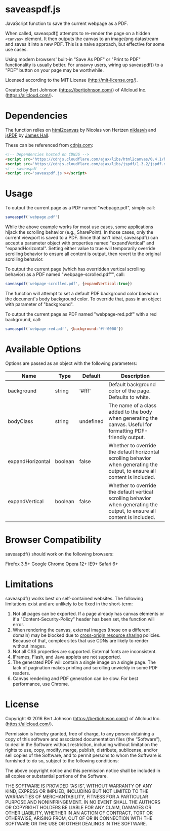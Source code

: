 saveaspdf.js
============

JavaScript function to save the current webpage as a PDF.

When called, saveaspdf() attempts to re-render the page on a hidden `<canvas>` element. It then outputs the canvas to an image/png datastream and saves it into a new PDF. This is a naive approach, but effective for some use cases.

Using modern browsers' built-in "Save As PDF" or "Print to PDF" functionality is usually better. For unsavvy users, wiring up saveaspdf() to a "PDF" button on your page may be worthwhile.

Licensed according to the MIT License (http://mit-license.org/).

Created by Bert Johnson (https://bertjohnson.com/) of Allcloud Inc. (https://allcloud.com/).

Dependencies
============

The function relies on [html2canvas](https://github.com/niklasvh/html2canvas) by Nicolas von Hertzen [niklasvh](https://github.com/niklasvh) and [jsPDF](https://github.com/MrRio/jsPDF) by [James Hall](https://github.com/MrRio).

These can be referenced from [cdnjs.com](https://cdnjs.com/):

```html
<!-- Dependencies hosted on CDNJS -->
<script src='https://cdnjs.cloudflare.com/ajax/libs/html2canvas/0.4.1/html2canvas.min.js'></script>
<script src='https://cdnjs.cloudflare.com/ajax/libs/jspdf/1.3.2/jspdf.min.js'></script>`
<!-- saveaspdf -->
<script src='saveaspdf.js'></script>
```

Usage
=====

To output the current page as a PDF named "webpage.pdf", simply call:

```javascript
saveaspdf('webpage.pdf')
```

While the above example works for most use cases, some applications hijack the scrolling behavior (e.g., SharePoint). In those cases, only the current viewport is saved to a PDF. Since that isn't ideal, saveaspdf() can accept a parameter object with properties named "expandVertical" and "expandHorizontal". Setting either value to true will temporarily override scrolling behavior to ensure all content is output, then revert to the original scrolling behavior.

To output the current page (which has overridden vertical scrolling behavior) as a PDF named "webpage-scrolled.pdf"", call:

```javascript
saveaspdf('webpage-scrolled.pdf', {expandVertical:true})
```

The function will attempt to set a default PDF background color based on the document's body background color. To override that, pass in an object with parameter of "background".

To output the current page as PDF named "webpage-red.pdf" with a red background, call:

```javascript
saveaspdf('webpage-red.pdf', {background:'#ff0000'})
```

Available Options
=================

Options are passed as an object with the following parameters:

| Name             | Type    | Default   | Description                                                                                                                  |
|------------------|---------|-----------|------------------------------------------------------------------------------------------------------------------------------|
| background       | string  | '#fff'    | Default background color of the page. Defaults to white.                                                                     |
| bodyClass        | string  | undefined | The name of a class added to the body when generating the canvas. Useful for formatting PDF-friendly output.                 |
| expandHorizontal | boolean | false     | Whether to override the default horizontal scrolling behavior when generating the output, to ensure all content is included. |
| expandVertical   | boolean | false     | Whether to override the default vertical scrolling behavior when generating the output, to ensure all content is included.   |

Browser Compatibility
==================

saveaspdf() should work on the following browsers:

Firefox 3.5+
Google Chrome
Opera 12+
IE9+
Safari 6+

Limitations
===========

saveaspdf() works best on self-contained websites. The following limitations exist and are unlikely to be fixed in the short-term:

1. Not all pages can be exported. If a page already has canvas elements or if a "Content-Security-Policy" header has been set, the function will error.
2. When rendering the canvas, external images (those on a different domain) may be blocked due to [cross-origin resource sharing](http://enable-cors.org/) policies. Because of that, complex sites that use CDNs are likely to render without images.
3. Not all CSS properties are supported. External fonts are inconsistent.
4. IFrames, Flash, and Java applets are not supported.
5. The generated PDF will contain a single image on a single page. The lack of pagination makes printing and scrolling unwieldy in some PDF readers.
6. Canvas rendering and PDF generation can be slow. For best performance, use Chrome.

License
=======

Copyright © 2016 Bert Johnson (https://bertjohnson.com/) of Allcloud Inc. (https://allcloud.com/).

Permission is hereby granted, free of charge, to any person obtaining a copy of this software and associated documentation files (the “Software”), to deal in the Software without restriction, including without limitation the rights to use, copy, modify, merge, publish, distribute, sublicense, and/or sell copies of the Software, and to permit persons to whom the Software is furnished to do so, subject to the following conditions:

The above copyright notice and this permission notice shall be included in all copies or substantial portions of the Software.

THE SOFTWARE IS PROVIDED “AS IS”, WITHOUT WARRANTY OF ANY KIND, EXPRESS OR IMPLIED, INCLUDING BUT NOT LIMITED TO THE WARRANTIES OF MERCHANTABILITY, FITNESS FOR A PARTICULAR PURPOSE AND NONINFRINGEMENT. IN NO EVENT SHALL THE AUTHORS OR COPYRIGHT HOLDERS BE LIABLE FOR ANY CLAIM, DAMAGES OR OTHER LIABILITY, WHETHER IN AN ACTION OF CONTRACT, TORT OR OTHERWISE, ARISING FROM, OUT OF OR IN CONNECTION WITH THE SOFTWARE OR THE USE OR OTHER DEALINGS IN THE SOFTWARE.
